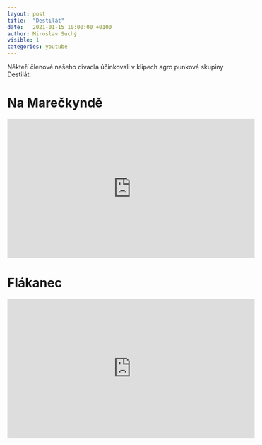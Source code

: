 ```yaml
---
layout: post
title:  "Destilát"
date:   2021-01-15 10:00:00 +0100
author: Miroslav Suchý
visible: 1
categories: youtube
---
```

Někteří členové našeho divadla účinkovali v klipech agro punkové skupiny Destilát.


Na Marečkyndě
=============

<iframe width="560" height="315" src="https://www.youtube.com/watch?v=jZrhL6GlCqg" frameborder="0" allow="accelerometer; autoplay; clipboard-write; encrypted-media; gyroscope; picture-in-picture" allowfullscreen></iframe>

Flákanec
========

<iframe width="560" height="315" src="https://www.youtube.com/watch?v=hUcDgcwIZck" frameborder="0" allow="accelerometer; autoplay; clipboard-write; encrypted-media; gyroscope; picture-in-picture" allowfullscreen></iframe>
